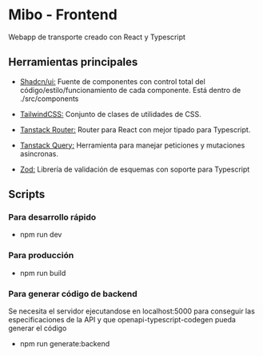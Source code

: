 # Mibo - Frontend

Webapp de transporte creado con React y Typescript

## Herramientas principales

- [Shadcn/ui:](https://ui.shadcn.com/) Fuente de componentes con control total del código/estilo/funcionamiento de cada componente. Está dentro de ./src/components

- [TailwindCSS:](https://v2.tailwindcss.com/) Conjunto de clases de utilidades de CSS.
- [Tanstack Router:](https://tanstack.com/router/latest) Router para React con mejor tipado para Typescript.
- [Tanstack Query:](https://tanstack.com/query/latest) Herramienta para manejar peticiones y mutaciones asincronas.
- [Zod:](https://zod.dev/)
  Librería de validación de esquemas con soporte para Typescript

## Scripts

### Para desarrollo rápido

- npm run dev

### Para producción

- npm run build

### Para generar código de backend

Se necesita el servidor ejecutandose en localhost:5000 para conseguir las especificaciones de la API y que openapi-typescript-codegen pueda generar el código

- npm run generate:backend
